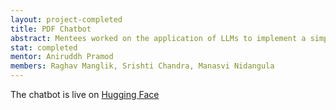 ```yaml
---
layout: project-completed
title: PDF Chatbot
abstract: Mentees worked on the application of LLMs to implement a simple Chatbot that can answer queries based on an input PDF Document. 
stat: completed
mentor: Aniruddh Pramod
members: Raghav Manglik, Srishti Chandra, Manasvi Nidangula
---
```

The chatbot is live on [Hugging Face](https://huggingface.co/bcs-iitk)
<br>
